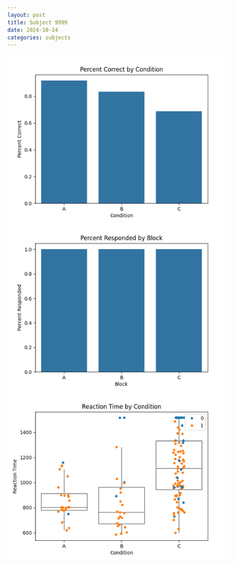 ```yaml
---
layout: post
title: Subject 9999
date: 2024-10-24
categories: subjects
---
```


![](data/9999/run-13/9999_ATS_percent_correct.png)
![](data/9999/run-13/9999_ATS_percent_responded.png)
![](data/9999/run-13/9999_ATS_rt.png)
